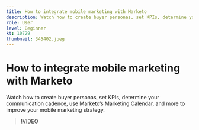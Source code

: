 ```yaml
---
title: How to integrate mobile marketing with Marketo
description: Watch how to create buyer personas, set KPIs, determine your communication cadence, use Marketo’s Marketing Calendar, and more to improve your mobile marketing strategy.
role: User
level: Beginner
kt: 10729
thumbnail: 345402.jpeg
---
```


# How to integrate mobile marketing with Marketo

Watch how to create buyer personas, set KPIs, determine your communication cadence, use Marketo’s Marketing Calendar, and more to improve your mobile marketing strategy.

>[!VIDEO](https://video.tv.adobe.com/v/345402/?quality=12&learn=on)
